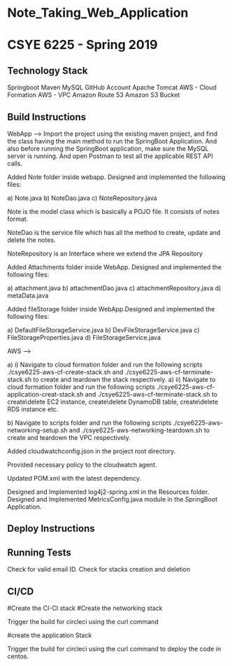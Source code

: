 # Note_Taking_Web_Application
# CSYE 6225 - Spring 2019


## Technology Stack
Springboot
Maven
MySQL
GitHub Account
Apache Tomcat
AWS - Cloud Formation
AWS - VPC
Amazon Route 53
Amazon S3 Bucket



## Build Instructions
WebApp --> Import the project using the existing maven project, and find the class having the main method to run the SpringBoot Application. And also before running the SpringBoot application, make sure the MySQL server is running. And open Postman to test all the applicable REST API calls.

Added Note folder inside webapp. Designed and implemented the following files:

a) Note.java
b) NoteDao.java
c) NoteRepository.java

Note is the model class which is basically a POJO file. It consists of notes format.

NoteDao is the service file which has all the method to create, update and delete the notes.

NoteRepository is an Interface where we extend the JPA Repository

Added Attachments folder inside WebApp. Designed and implemented the following files:

a) attachment.java
b) attachmentDao.java
c) attachmentRepository.java
d) metaData.java

Added fileStorage folder inside WebApp.Designed and implemented the following files:

a) DefaultFileStorageService.java
b) DevFileStorageService.java
c) FileStorageProperties.java
d) FileStorageService.java

AWS -->

a) i) Navigate to cloud formation folder and run the following scripts ./csye6225-aws-cf-create-stack.sh and ./csye6225-aws-cf-terminate-stack.sh to create and teardown the stack respectively.
a) ii) Navigate to cloud formation folder and run the following scripts ./csye6225-aws-cf-application-creat-stack.sh and ./csye6225-aws-cf-terminate-stack.sh to create\delete EC2 instance, create\delete DynamoDB table, create\delete RDS instance etc.

b) Navigate to scripts folder and run the following scripts ./csye6225-aws-networking-setup.sh and ./csye6225-aws-networking-teardown.sh to create and teardown the VPC respectively.

Added cloudwatchconfig.json in the project root directory.

Provided necessary policy to the cloudwatch agent.

Updated POM.xml with the latest dependency.

Designed and Implemented log4j2-spring.xml in the Resources folder.
Designed and Implemented MetricsConfig.java module in the SpringBoot Application.

## Deploy Instructions

## Running Tests
Check for valid email ID.
Check for stacks creation and deletion

## CI/CD
#Create the CI-CI stack
#Create the networking stack

Trigger the build for circleci using the curl command

#create the application Stack

Trigger the build for circleci using the curl command to deploy the code in centos.




